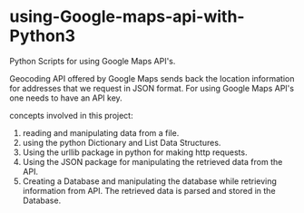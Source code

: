 # using-Google-maps-api-with-Python3

Python Scripts for using Google Maps API's.

Geocoding API offered by Google Maps sends back the location information for addresses that we request in JSON format.
For using Google Maps API's one needs to have an API key.

concepts involved in this project:

1) reading and manipulating data from a file.
2) using the python Dictionary and List Data Structures.
3) Using the urllib package in python for making http requests.
4) Using the JSON package for manipulating the retrieved data from the API.
5) Creating a Database and manipulating the database while retrieving information from API.
   The retrieved data is parsed and stored in the Database.
   

